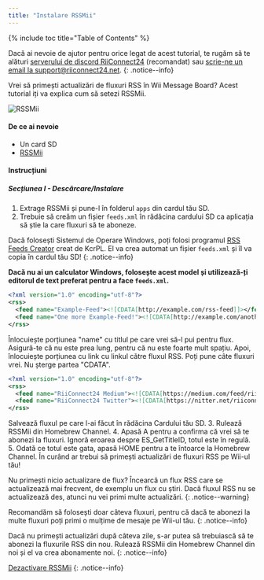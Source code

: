 ```yaml
---
title: "Instalare RSSMii"
---
```


{% include toc title="Table of Contents" %}

Dacă ai nevoie de ajutor pentru orice legat de acest tutorial, te rugăm să te alături [serverului de discord RiiConnect24](https://discord.gg/rc24) (recomandat) sau [scrie-ne un email la support@riiconnect24.net](mailto:support@riiconnect24.net).
{: .notice--info}

Vrei să primești actualizări de fluxuri RSS în Wii Message Board? Acest tutorial iți va explica cum să setezi RSSMii.

![RSSMii](/images/rssmii.png)

#### De ce ai nevoie

* Un card SD
* [RSSMii](https://github.com/RiiConnect24/rssmii/releases)

#### Instrucțiuni
##### Secțiunea I - Descărcare/Instalare

1. Extrage RSSMii și pune-l în folderul `apps` din cardul tău SD.
2. Trebuie să creăm un fișier `feeds.xml` în rădăcina cardului SD ca aplicația să știe la care fluxuri să te aboneze.

Dacă folosești Sistemul de Operare Windows, poți folosi programul [RSS Feeds Creator](https://github.com/RiiConnect24/rssmii/releases/download/v1.4.1/RSSFeedsCreator.bat) creat de KcrPL. El va crea automat un fișier `feeds.xml` și îl va copia în cardul tău SD!
{: .notice--info}

<b>Dacă nu ai un calculator Windows, folosește acest model și utilizează-ți editorul de text preferat pentru a face `feeds.xml`.</b>

```xml
<?xml version="1.0" encoding="utf-8"?>
<rss>
  <feed name="Example-Feed"><![CDATA[http://example.com/rss-feed]]></feed>
  <feed name="One more Example-Feed!"><![CDATA[http://example.com/another_rss-feed]]></feed>
</rss>
```

Înlocuiește porțiunea "name" cu titlul pe care vrei să-l pui pentru flux. Asigură-te că nu este prea lung, pentru că nu este foarte mult spațiu. Apoi, înlocuiește porțiunea cu link cu linkul către fluxul RSS. Poți pune câte fluxuri vrei. Nu șterge partea "CDATA".

```xml
<?xml version="1.0" encoding="utf-8"?>
<rss>
  <feed name="RiiConnect24 Medium"><![CDATA[https://medium.com/feed/riiconnect24]]></feed>
  <feed name="RiiConnect24 Twitter"><![CDATA[https://nitter.net/riiconnect24/rss]]></feed>
</rss>
```

Salvează fluxul pe care l-ai făcut în rădăcina Cardului tău SD.
3. Rulează RSSMii din Homebrew Channel.
4. Apasă A pentru a confirma că vrei să te abonezi la fluxuri. Ignoră eroarea despre ES_GetTitleID, totul este în regulă.
5. Odată ce totul este gata, apasă HOME pentru a te întoarce la Homebrew Channel. În curând ar trebui să primești actualizări de fluxuri RSS pe Wii-ul tău!

Nu primești nicio actualizare de flux? Încearcă un flux RSS care se actualizează mai frecvent, de exemplu un flux cu știri. Dacă fluxul RSS nu se actualizează des, atunci nu vei primi multe actualizări.
{: .notice--warning}

Recomandăm să folosești doar câteva fluxuri, pentru că dacă te abonezi la multe fluxuri poți primi o mulțime de mesaje pe Wii-ul tău.
{: .notice--info}

Dacă nu primești actualizări după câteva zile, s-ar putea să trebuiască să te abonezi la fluxurile RSS din nou. Rulează RSSMii din Homebrew Channel din noi și el va crea abonamente noi.
{: .notice--info}

[Dezactivare RSSMii](rssmii-remove)
{: .notice--info}
